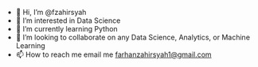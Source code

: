 - 👋 Hi, I’m @fzahirsyah
- 👀 I’m interested in Data Science
- 🌱 I’m currently learning Python
- 💞️ I’m looking to collaborate on any Data Science, Analytics, or Machine Learning
- 📫 How to reach me email me farhanzahirsyah1@gmail.com

<!---
fzahirsyah/fzahirsyah is a ✨ special ✨ repository because its `README.md` (this file) appears on your GitHub profile.
You can click the Preview link to take a look at your changes.
--->
